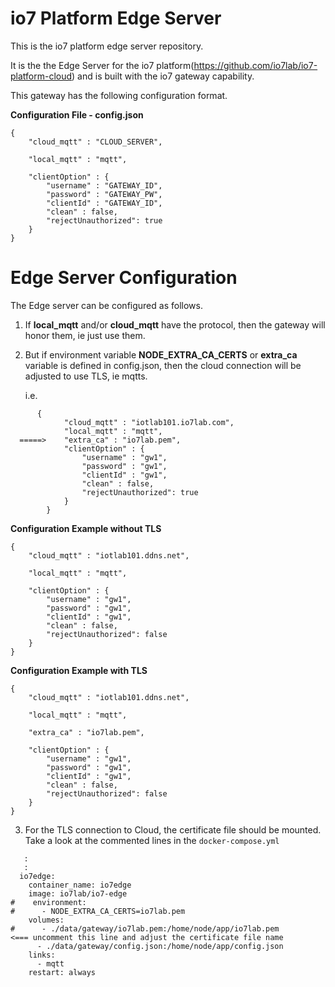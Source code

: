 # io7 Platform Edge Server

This is the io7 platform edge server repository. 

It is the the Edge Server for the io7 platform(https://github.com/io7lab/io7-platform-cloud) and is built with the io7 gateway capability.

This gateway has the following configuration format.

**Configuration File - config.json**
```
{
    "cloud_mqtt" : "CLOUD_SERVER",

    "local_mqtt" : "mqtt",

    "clientOption" : {
        "username" : "GATEWAY_ID",
        "password" : "GATEWAY_PW",
        "clientId" : "GATEWAY_ID",
        "clean" : false,
        "rejectUnauthorized": true
    }
}
```

# Edge Server Configuration
The Edge server can be configured as follows.
1. If **local_mqtt** and/or **cloud_mqtt** have the protocol, then the gateway will honor them, ie just use them.
2. But if environment variable **NODE_EXTRA_CA_CERTS** or **extra_ca** variable is defined in config.json, then the cloud connection will be adjusted to use TLS, ie mqtts.


   i.e.
```
      {
            "cloud_mqtt" : "iotlab101.io7lab.com",
            "local_mqtt" : "mqtt",
  =====>    "extra_ca" : "io7lab.pem",
            "clientOption" : {
                "username" : "gw1",
                "password" : "gw1",
                "clientId" : "gw1",
                "clean" : false,
                "rejectUnauthorized": true
            } 
        }
```




**Configuration Example without TLS**
```
{
    "cloud_mqtt" : "iotlab101.ddns.net",

    "local_mqtt" : "mqtt",

    "clientOption" : {
        "username" : "gw1",
        "password" : "gw1",
        "clientId" : "gw1",
        "clean" : false,
        "rejectUnauthorized": false
    }
}
```

**Configuration Example with TLS**
```
{
    "cloud_mqtt" : "iotlab101.ddns.net",

    "local_mqtt" : "mqtt",

    "extra_ca" : "io7lab.pem",

    "clientOption" : {
        "username" : "gw1",
        "password" : "gw1",
        "clientId" : "gw1",
        "clean" : false,
        "rejectUnauthorized": false
    }
}
```
3. For the TLS connection to Cloud, the certificate file should be mounted. Take a look at the commented lines in the `docker-compose.yml`
```
   :
   :
  io7edge:
    container_name: io7edge
    image: io7lab/io7-edge
#    environment:
#      - NODE_EXTRA_CA_CERTS=io7lab.pem
    volumes:
#      - ./data/gateway/io7lab.pem:/home/node/app/io7lab.pem       <=== uncomment this line and adjust the certificate file name
      - ./data/gateway/config.json:/home/node/app/config.json
    links:
      - mqtt
    restart: always
```
